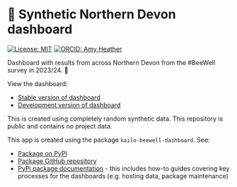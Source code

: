 # 🐝 Synthetic Northern Devon dashboard

[![License: MIT](https://img.shields.io/badge/License-MIT-yellow.svg)](https://opensource.org/licenses/MIT)
[![ORCID: Amy Heather](https://img.shields.io/badge/ORCID_Amy_Heather-0000--0002--6596--3479-brightgreen)](https://orcid.org/0000-0002-6596-3479)

Dashboard with results from across Northern Devon from the #BeeWell survey in 2023/24. 🌳

View the dashboard:
* [Stable version of dashboard](https://synthetic-beewell-kailo-public-dashboard.streamlit.app/)
* [Development version of dashboard](https://dev-synthetic-beewell-kailo-public-dashboard.streamlit.app/)

This is created using completely random synthetic data. This repository is public and contains no project data.

This app is created using the package `kailo-beewell-dashboard`. See:
* [Package on PyPI](https://pypi.org/project/kailo-beewell-dashboard/)
* [Package GitHub repository](https://github.com/kailo-beewell/kailo_beewell_dashboard_package)
* [PyPi package documentation](https://kailo-beewell-dashboard.readthedocs.io/en/latest/index.html) - this includes how-to guides covering key processes for the dashboards (e.g. hosting data, package maintenance)
